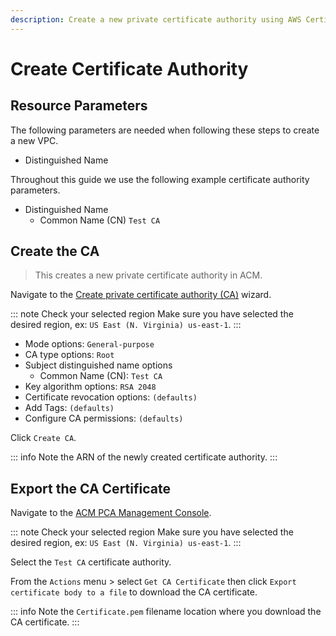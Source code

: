 ```yaml
---
description: Create a new private certificate authority using AWS Certificate Manager.
---
```


# Create Certificate Authority

## Resource Parameters

The following parameters are needed when following these steps to create a new VPC.

- Distinguished Name

Throughout this guide we use the following example certificate authority parameters.

- Distinguished Name
  - Common Name (CN) `Test CA`

## Create the CA

> This creates a new private certificate authority in ACM.

Navigate to the [Create private certificate authority (CA)](https://console.aws.amazon.com/acm-pca/home#/wizard) wizard.

::: note Check your selected region
Make sure you have selected the desired region, ex: `US East (N. Virginia) us-east-1`.
:::

- Mode options: `General-purpose`
- CA type options: `Root`
- Subject distinguished name options
  - Common Name (CN): `Test CA`
- Key algorithm options: `RSA 2048`
- Certificate revocation options: `(defaults)`
- Add Tags: `(defaults)`
- Configure CA permissions: `(defaults)`

Click `Create CA`.

::: info
Note the ARN of the newly created certificate authority.
:::

## Export the CA Certificate

Navigate to the [ACM PCA Management Console](https://console.aws.amazon.com/acm-pca/home#/certificateAuthorities).

::: note Check your selected region
Make sure you have selected the desired region, ex: `US East (N. Virginia) us-east-1`.
:::

Select the `Test CA` certificate authority.

From the `Actions` menu > select `Get CA Certificate` then click `Export certificate body to a file` to download the CA certificate.

::: info
Note the `Certificate.pem` filename location where you download the CA certificate.
:::
